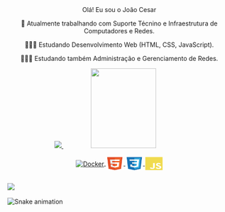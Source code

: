 <div align="center">
Olá! Eu sou o João Cesar

 <p>🏫 Atualmente trabalhando com Suporte Técnino e Infraestrutura de Computadores e Redes.</p>
 <p>👨🏻‍💻 Estudando Desenvolvimento Web (HTML, CSS, JavaScript).</p>
 <p>👨🏻‍💻 Estudando também Administração e Gerenciamento de Redes.</p>
</div>

<div align="center">
  <a href="https://github.com/uriellouis">
  <img height="180px" src="https://github-readme-stats.vercel.app/api?username=uriellouis&show_icons=true&theme=dark&include_all_commits=true&count_private=true"/>
  <img width="54%" height="180x" src="https://github-readme-stats.vercel.app/api/top-langs/?username=uriellouis&layout=compact&langs_count=7&theme=dark"/>
</div>

<div align="center" style="display: inline_block"><br>
  <img align="center" alt="Docker" height="35" width="40" src="https://cdn.jsdelivr.net/gh/devicons/devicon/icons/docker/docker-plain-wordmark.svg">
  <img align="center" alt="HTML" height="30" width="40" src="https://raw.githubusercontent.com/devicons/devicon/master/icons/html5/html5-original.svg">
  <img align="center" alt="CSS" height="30" width="40" src="https://raw.githubusercontent.com/devicons/devicon/master/icons/css3/css3-original.svg">
  <img align="center" alt="JS" height="30" width="40" src="https://raw.githubusercontent.com/devicons/devicon/master/icons/javascript/javascript-plain.svg"> 
  </div>
  
  ##
  
<div>
  <a href="https://instagram.com/csr.ribeiro" target="_blank"><img src="https://img.shields.io/badge/-Instagram-%23E4405F?style=for-the-badge&logo=instagram&logoColor=white" target="_blank"></a>

  ![Snake animation](https://github.com/uriellouis/uriellouis/blob/output/github-contribution-grid-snake.svg)
  
</div>
  
